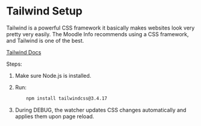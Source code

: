 # Tailwind Setup

Tailwind is a powerful CSS framework it basically makes websites look very pretty very easily. The Moodle Info recommends using a CSS framework, and Tailwind is one of the best.

[Tailwind Docs](https://v3.tailwindcss.com/docs)

Steps:

1. Make sure Node.js is installed.
2. Run:

    ```bash
        npm install tailwindcss@3.4.17
    ```

3. During DEBUG, the watcher updates CSS changes automatically and applies them upon page reload. 